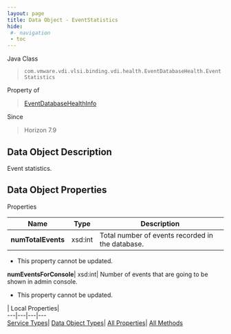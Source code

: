```yaml
---
layout: page
title: Data Object - EventStatistics
hide:
 #- navigation
 - toc
---
```






Java Class  
> `com.vmware.vdi.vlsi.binding.vdi.health.EventDatabaseHealth.EventStatistics`

Property of  
> [EventDatabaseHealthInfo](vdi.health.EventDatabaseHealth.EventDatabaseHealthInfo.md#field_detail)

Since  
> Horizon 7.9


## Data Object Description 

Event statistics. 

## Data Object Properties

Properties

Name |  Type |  Description   
---|---|---  
**numTotalEvents**|  xsd:int|  Total number of events recorded in the database.   


 * This property cannot be updated.

  
**numEventsForConsole**|  xsd:int|  Number of events that are going to be shown in admin console.   


 * This property cannot be updated.

  
  
  
 | Local Properties|   
---|---|---|---  
[Service Types](index-mo_types.md)| [Data Object Types](index-do_types.md)| [All Properties](index-properties.md)| [All Methods](index-methods.md)  
  
  
